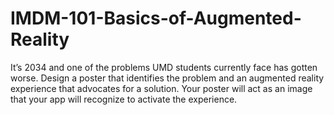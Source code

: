 # IMDM-101-Basics-of-Augmented-Reality
It’s 2034 and one of the problems UMD students currently face has gotten worse. Design a poster that identifies the problem and an augmented reality experience that advocates for a solution. Your poster will act as an image that your app will recognize to activate the experience.

